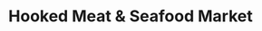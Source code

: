 ---
title: "Hooked Meat & Seafood Market"
url: /greenville/hooked-meat-und-seafood-market/
shop: Metzgerei
---